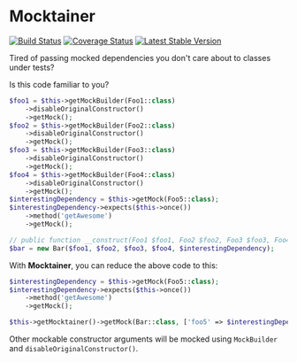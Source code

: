 Mocktainer
=====================

[![Build Status](https://travis-ci.org/ondrejmirtes/mocktainer.svg)](https://travis-ci.org/ondrejmirtes/mocktainer)
[![Coverage Status](https://coveralls.io/repos/ondrejmirtes/mocktainer/badge.svg)](https://coveralls.io/r/ondrejmirtes/mocktainer)
[![Latest Stable Version](https://poser.pugx.org/ondrejmirtes/mocktainer/v/stable)](https://packagist.org/packages/ondrejmirtes/mocktainer)

Tired of passing mocked dependencies you don't care about to classes under tests?

Is this code familiar to you?

```php
$foo1 = $this->getMockBuilder(Foo1::class)
	->disableOriginalConstructor()
	->getMock();
$foo2 = $this->getMockBuilder(Foo2::class)
	->disableOriginalConstructor()
	->getMock();
$foo3 = $this->getMockBuilder(Foo3::class)
	->disableOriginalConstructor()
	->getMock();
$foo4 = $this->getMockBuilder(Foo4::class)
	->disableOriginalConstructor()
	->getMock();
$interestingDependency = $this->getMock(Foo5::class);
$interestingDependency->expects($this->once())
	->method('getAwesome')
	->getMock();

// public function __construct(Foo1 $foo1, Foo2 $foo2, Foo3 $foo3, Foo4 $foo4, Foo5 $foo5)
$bar = new Bar($foo1, $foo2, $foo3, $foo4, $interestingDependency);
```

With **Mocktainer**, you can reduce the above code to this:

```php
$interestingDependency = $this->getMock(Foo5::class);
$interestingDependency->expects($this->once())
	->method('getAwesome')
	->getMock();

$this->getMocktainer()->getMock(Bar::class, ['foo5' => $interestingDependency]);
```

Other mockable constructor arguments will be mocked using `MockBuilder` and `disableOriginalConstructor()`.
